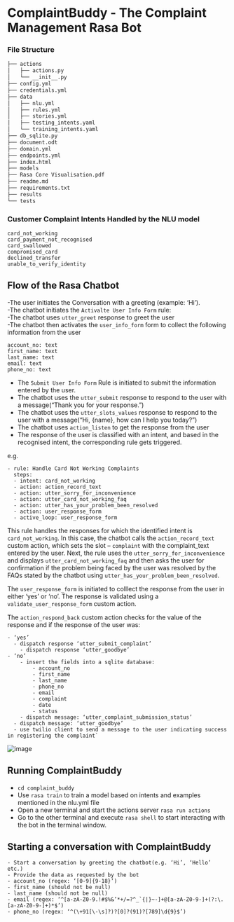 # ComplaintBuddy - The Complaint Management Rasa Bot

### File Structure
```bash
├── actions
│   ├── actions.py
│   └── __init__.py
├── config.yml
├── credentials.yml
├── data
│   ├── nlu.yml
│   ├── rules.yml
│   ├── stories.yml
│   ├── testing_intents.yaml
│   └── training_intents.yaml
├── db_sqlite.py
├── document.odt
├── domain.yml
├── endpoints.yml
├── index.html
├── models
├── Rasa Core Visualisation.pdf
├── readme.md
├── requirements.txt
├── results
└── tests
```
### Customer Complaint Intents Handled by the NLU model
```
card_not_working
card_payment_not_recognised
card_swallowed
compromised_card
declined_transfer
unable_to_verify_identity
```

## Flow of the Rasa Chatbot

-The user initiates the Conversation with a greeting (example: ‘Hi’).  
-The chatbot initiates the ```Activalte User Info Form``` rule:  
  -The chatbot uses ```utter_greet``` response to greet the user  
  -The chatbot then activates the ```user_info_form``` form to collect the following information from the user  

```
account_no: text
first_name: text
last_name: text
email: text
phone_no: text
```

- The ```Submit User Info Form``` Rule is initiated to submit the information entered by the user.
- The chatbot uses the ```utter_submit``` response to respond to the user with a message(“Thank you for your response.”)
- The chatbot uses the ```utter_slots_values``` response to respond to the user with a message(“Hi, {name}, how can I help you today?”)
- The chatbot uses ```action_listen``` to get the response from the user
- The response of the user is classified with an intent, and based in the recognised intent, the corresponding rule gets triggered.

e.g.
```
- rule: Handle Card Not Working Complaints
  steps:
  - intent: card_not_working
  - action: action_record_text
  - action: utter_sorry_for_inconvenience
  - action: utter_card_not_working_faq
  - action: utter_has_your_problem_been_resolved
  - action: user_response_form
  - active_loop: user_response_form
```
This rule handles the responses for which the identified intent is ```card_not_working```. In this case, the chatbot calls the ```action_record_text``` custom action, which sets the slot – ```complaint```  with the complaint_text entered by the user. 
Next, the rule uses the ```utter_sorry_for_inconvenience``` and displays ```utter_card_not_working_faq``` and then asks the user for confirmation if the problem being faced by the user was resolved by the FAQs stated by the chatbot using ```utter_has_your_problem_been_resolved```.

The ```user_response_form``` is initiated to colllect the response from the user in either ‘yes’ or ‘no’. The response is validated using a ```validate_user_response_form``` custom action.

The ```action_respond_back``` custom action checks for the value of the response and if the response of the user was:
```
- ‘yes’
  - dispatch response ‘utter_submit_complaint’
	- dispatch response ‘utter_goodbye’
- ‘no’
	- insert the fields into a sqlite database:
		- account_no
		- first_name
		- last_name
		- phone_no
		- email
		- complaint
		- date
		- status
	- dispatch message: ‘utter_complaint_submission_status’
  - dispatch message: ‘utter_goodbye’  
  - use twilio client to send a message to the user indicating success in registering the complaint`
```

![image](https://user-images.githubusercontent.com/115154499/198951561-039d0a90-7464-4428-a2f7-b4471f9cf130.png)

## Running ComplaintBuddy
- ```cd complaint_buddy``` 
- Use ```rasa train``` to train a model based on intents and examples mentioned in the nlu.yml file
- Open a new terminal and start the actions server ```rasa run actions```
- Go to the  other terminal and execute ```rasa shell``` to start interacting with the bot in the terminal window.

## Starting a conversation with ComplaintBuddy
```
- Start a conversation by greeting the chatbot(e.g. ‘Hi’, ‘Hello’ etc.)
- Provide the data as requested by the bot
- account_no (regex: ‘[0-9]{9-18}’)
- first_name (should not be null)
- last_name (should not be null)
- email (regex: ‘^[a-zA-Z0-9.!#$%&’*+/=?^_`{|}~-]+@[a-zA-Z0-9-]+(?:\.[a-zA-Z0-9-]+)*$’)
- phone_no (regex: ‘^(\+91[\-\s]?)?[0]?(91)?[789]\d{9}$’)
```
